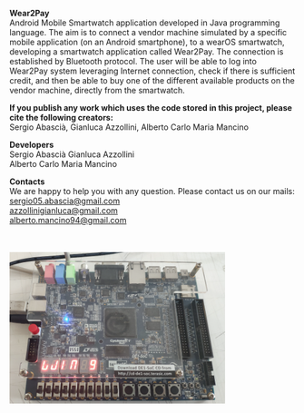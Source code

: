 **Wear2Pay** <br/> 
Android Mobile Smartwatch application developed in Java programming language. The aim is to connect a vendor machine simulated by a specific mobile application (on an Android smartphone), to a wearOS smartwatch, developing a smartwatch application called Wear2Pay. The connection is established by Bluetooth protocol.
The user will be able to log into Wear2Pay system leveraging Internet connection, check if there is sufficient credit, and then be able to buy one of the different available products on the vendor machine, directly from the smartwatch.

**If you publish any work which uses the code stored in this project, please cite the following creators:** <br/>
Sergio Abascià, Gianluca Azzollini, Alberto Carlo  Maria Mancino

**Developers** <br/>
Sergio Abascià
Gianluca Azzollini  
Alberto Carlo Maria Mancino

**Contacts** <br/>
We are happy to help you with any question. Please contact us on our mails: <br/>
sergio05.abascia@gmail.com <br/>
azzollinigianluca@gmail.com <br/>
alberto.mancino94@gmail.com <br/>

<br/>
<br/>
<img src="https://github.com/azzollinigianluca95/Catch-the-mole---a-VHDL-project-for-a-FPGA-board/blob/master/Catch_the_mole_win.png" width="380">
